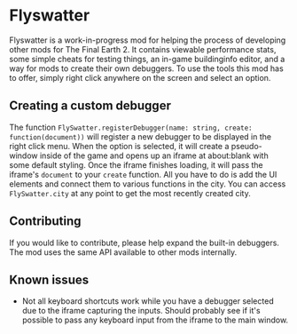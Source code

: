 # Flyswatter

Flyswatter is a work-in-progress mod for helping the process of developing other mods for The Final Earth 2. It contains viewable performance stats, some simple cheats for testing things, an in-game buildinginfo editor, and a way for mods to create their own debuggers. To use the tools this mod has to offer, simply right click anywhere on the screen and select an option.

## Creating a custom debugger

The function `FlySwatter.registerDebugger(name: string, create: function(document))` will register a new debugger to be displayed in the right click menu. When the option is selected, it will create a pseudo-window inside of the game and opens up an iframe at about:blank with some default styling. Once the iframe finishes loading, it will pass the iframe's `document` to your `create` function. All you have to do is add the UI elements and connect them to various functions in the city. You can access `FlySwatter.city` at any point to get the most recently created city.

## Contributing

If you would like to contribute, please help expand the built-in debuggers. The mod uses the same API available to other mods internally.

## Known issues

- Not all keyboard shortcuts work while you have a debugger selected due to the iframe capturing the inputs. Should probably see if it's possible to pass any keyboard input from the iframe to the main window.
